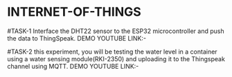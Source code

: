 # INTERNET-OF-THINGS

#TASK-1
Interface the DHT22 sensor to the ESP32 microcontroller and push the
data to ThingSpeak.
DEMO YOUTUBE LINK:- 

#TASK-2
this experiment, you will be testing the water level in a container using a water
sensing module(RKI-2350) and uploading it to the Thingspeak channel using MQTT.
DEMO YOUTUBE LINK:- 
